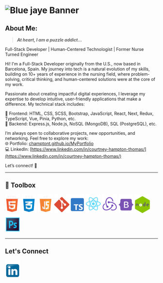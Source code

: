 # ![Blue jaye Banner](/assets/FullStack%20Developer.gif)

## About Me:

> **_At heart, I am a puzzle addict..._**

Full-Stack Developer | Human-Centered Technologist | Former Nurse Turned Engineer

Hi! I'm a Full-Stack Developer originally from the U.S., now based in Barcelona, Spain. My journey into tech is a natural evolution of my skills, building on 10+ years of experience in the nursing field, where problem-solving, critical thinking, and human-centered solutions were at the core of my work.

Passionate about creating impactful digital experiences, I leverage my expertise to develop intuitive, user-friendly applications that make a difference. My technical stack includes:

🔹 Frontend: HTML, CSS, SCSS, Bootstrap, JavaScript, React, Next, Redux, TypeScript, Vue, Pinia, Python, etc. <br/>
🔹 Backend: Express.js, Node.js, NoSQL (MongoDB), SQL (PostgreSQL), etc.

I’m always open to collaborative projects, new opportunities, and networking. Feel free to explore my work: <br/>
🌐 Portfolio: [champtont.github.io/MyPortfolio](champtont.github.io/MyPortfolio) <br/>
💻 LinkedIn: [https://www.linkedin.com/in/courtney-hampton-thomas/](https://www.linkedin.com/in/courtney-hampton-thomas/)

Let’s connect! 🚀

---

## 🧰 Toolbox

<img src="/assets/HTMLlogo.png" alt="Html logo" width="50px"/> <img src="/assets/CSSlogo.png" alt="Css logo" width="50px"> <img src="/assets/JSlogo.png" alt="JavaScript Logo" width="50px"/> <img src="/assets/gitlogo.png" alt="git logo" width="50px"/><img src="/assets/TSlogo.png" alt="typescript logo" width="50px"/> <img src="/assets/Reactlogo.png" alt="react logo" width="50px"/> <img src="/assets/Reduxlogo.png" alt="redux logo" width="50px"/> <img src="/assets/Bootstraplogo.png" alt="bootstrap logo" width="50px"/> <img src="/assets/nodejslogo.png" alt="node.js logo" width="50px"/> <img src="/assets/Photoshoplogo.png" alt="Photoshop logo" width="50px"/>

---

## Let's Connect

<a href="https://www.linkedin.com/in/courtney-hampton-thomas-4942a8257/"><img src="/assets/linkedinlogo.png" alt="linkedin Link" width="50px"/></a>

<!--
**Champtont/Champtont** is a ✨ _special_ ✨ repository because its `README.md` (this file) appears on your GitHub profile.

Here are some ideas to get you started:

- 🔭 I’m currently working on ...
- 🌱 I’m currently learning ...
- 👯 I’m looking to collaborate on ...
- 🤔 I’m looking for help with ...
- 💬 Ask me about ...
- 📫 How to reach me: ...
- 😄 Pronouns: ...
- ⚡ Fun fact: ...
-->

